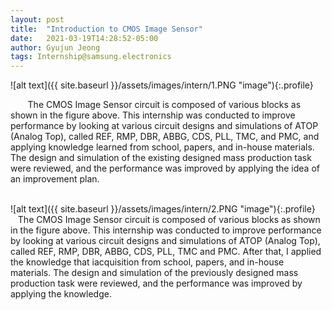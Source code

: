 ```yaml
---
layout: post
title:  "Introduction to CMOS Image Sensor"
date:   2021-03-19T14:28:52-05:00
author: Gyujun Jeong
tags: Internship@samsung.electronics
---
```

![alt text]({{ site.baseurl }}/assets/images/intern/1.PNG "image"){:.profile}

&nbsp; &nbsp; &nbsp; &nbsp;The CMOS Image Sensor circuit is composed of various blocks as shown in the figure above. This internship was conducted to improve performance by looking at various circuit designs and simulations of ATOP (Analog Top), called REF, RMP, DBR, ABBG, CDS, PLL, TMC, and PMC, and applying knowledge learned from school, papers, and in-house materials. The design and simulation of the existing designed mass production task were reviewed, and the performance was improved by applying the idea of an improvement plan.
<br><br>

![alt text]({{ site.baseurl }}/assets/images/intern/2.PNG "image"){:.profile}
&nbsp; &nbsp; &nbsp; &nbsp;The CMOS Image Sensor circuit is composed of various blocks as shown in the figure above. This internship was conducted to improve performance by looking at various circuit designs and simulations of ATOP (Analog Top), called REF, RMP, DBR, ABBG, CDS, PLL, TMC and PMC. After that, I applied the knowledge that iacquisition from school, papers, and in-house materials. The design and simulation of the previously designed mass production task were reviewed, and the performance was improved by applying the knowledge.
